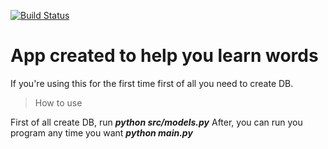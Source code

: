 [![Build Status](https://travis-ci.org/DrEdi/Vocabular.svg?branch=master)](https://travis-ci.org/DrEdi/Vocabular)
# App created to help you learn words

If you're using this for the first time first of all you need to create DB.

> How to use

First of all create DB, run ***python src/models.py***
After, you can run you program any time you want ***python main.py***
